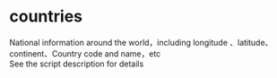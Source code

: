 # countries
National information around the world，including longitude 、latitude、continent、Country code and name，etc  
See the script description for details
